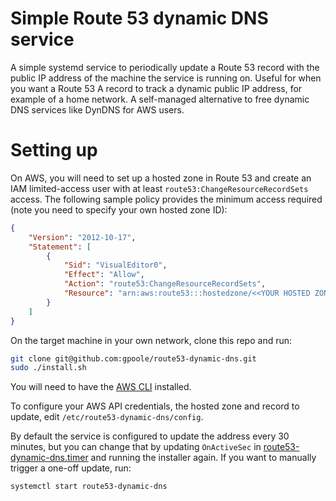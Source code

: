 # Simple Route 53 dynamic DNS service

A simple systemd service to periodically update a Route 53 record with the public IP address of the machine the service is running on.
Useful for when you want a Route 53 A record to track a dynamic public IP address,
for example of a home network.
A self-managed alternative to free dynamic DNS services like DynDNS for AWS users.

# Setting up

On AWS,
you will need to set up a hosted zone in Route 53 and create an IAM limited-access user with at least `route53:ChangeResourceRecordSets` access.
The following sample policy provides the minimum access required (note you need to specify your own hosted zone ID):

```json
{
    "Version": "2012-10-17",
    "Statement": [
        {
            "Sid": "VisualEditor0",
            "Effect": "Allow",
            "Action": "route53:ChangeResourceRecordSets",
            "Resource": "arn:aws:route53:::hostedzone/<<YOUR HOSTED ZONE ID HERE>>"
        }
    ]
}
```

On the target machine in your own network,
clone this repo and run:

```sh
git clone git@github.com:gpoole/route53-dynamic-dns.git
sudo ./install.sh
```

You will need to have the [AWS CLI](https://aws.amazon.com/cli/) installed.

To configure your AWS API credentials,
the hosted zone and record to update,
edit `/etc/route53-dynamic-dns/config`.

By default the service is configured to update the address every 30 minutes,
but you can change that by updating `OnActiveSec` in [route53-dynamic-dns.timer](./route53-dynamic-dns.timer) and running the installer again.
If you want to manually trigger a one-off update,
run:

```sh
systemctl start route53-dynamic-dns
```
